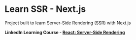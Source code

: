 # Learn SSR - Next.js
Project built to learn Server-Side Rendering (SSR) with Next.js

**LinkedIn Learning Course - [React: Server-Side Rendering](https://www.linkedin.com/learning/react-server-side-rendering-8539269)**
